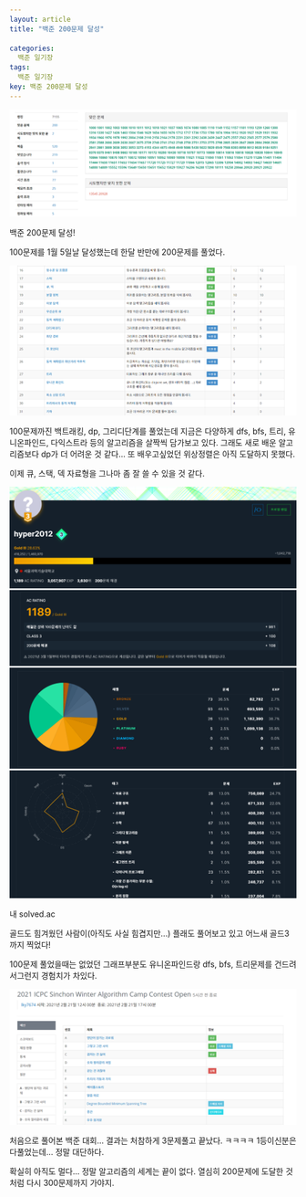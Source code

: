 ```yaml
---
layout: article
title: "백준 200문제 달성"

categories:
  백준 일기장
tags:
  백준 일기장
key: 백준 200문제 달성
---
```


<center><img src="/image/21-02-21/200.png"></center>

백준 200문제 달성!

100문제를 1월 5일날 달성했는데 한달 반만에 200문제를 풀었다. 

<center><img src="/image/21-02-21/step.png"></center>

100문제까진 백트래킹, dp, 그리디단계를 풀었는데 지금은 다양하게 dfs, bfs, 트리, 유니온파인드, 다익스트라 등의 알고리즘을 살짝씩 담가보고 있다. 그래도 새로 배운 알고리즘보다 dp가 더 어려운 것 같다... 또 배우고싶었던 위상정렬은 아직 도달하지 못했다.

이제 큐, 스택, 덱 자료형을 그나마 좀 잘 쓸 수 있을 것 같다. 

<center><img src="/image/21-02-21/solved1.png"></center>
<center><img src="/image/21-02-21/solved2.png"></center>
<center><img src="/image/21-02-21/solved3.png"></center>
<center><img src="/image/21-02-21/solved4.png"></center>

내 solved.ac

골드도 힘겨웠던 사람이(아직도 사실 힘겹지만...) 플래도 풀어보고 있고 어느새 골드3까지 찍었다!

100문제 풀었을때는 없었던 그래프부분도 유니온파인드랑 dfs, bfs, 트리문제를 건드려서그런지 경험치가 차있다. 

<center><img src="/image/21-02-21/contest.png"></center>

처음으로 풀어본 백준 대회... 결과는 처참하게 3문제풀고 끝났다. ㅋㅋㅋㅋ 1등이신분은 다풀었는데... 정말 대단하다.

확실히 아직도 멀다... 정말 알고리즘의 세계는 끝이 없다. 열심히 200문제에 도달한 것처럼 다시 300문제까지 가야지.
